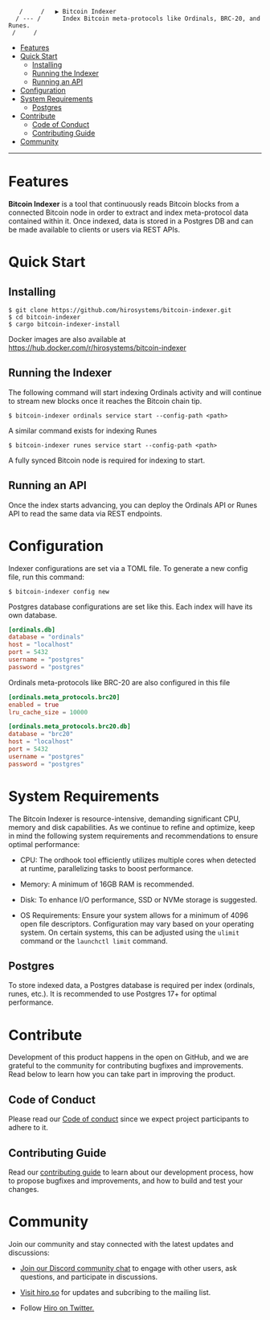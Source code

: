        /     /   ▶ Bitcoin Indexer
      / --- /      Index Bitcoin meta-protocols like Ordinals, BRC-20, and Runes.
     /     /

- [Features](#features)
- [Quick Start](#quick-start)
  - [Installing](#installing)
  - [Running the Indexer](#running-the-indexer)
  - [Running an API](#running-an-api)
- [Configuration](#configuration)
- [System Requirements](#system-requirements)
  - [Postgres](#postgres)
- [Contribute](#contribute)
  - [Code of Conduct](#code-of-conduct)
  - [Contributing Guide](#contributing-guide)
- [Community](#community)

***

# Features

**Bitcoin Indexer** is a tool that continuously reads Bitcoin blocks from a connected Bitcoin
node in order to extract and index meta-protocol data contained within it. Once indexed, data is
stored in a Postgres DB and can be made available to clients or users via REST APIs.

# Quick Start

## Installing

```console
$ git clone https://github.com/hirosystems/bitcoin-indexer.git
$ cd bitcoin-indexer
$ cargo bitcoin-indexer-install
```

Docker images are also available at https://hub.docker.com/r/hirosystems/bitcoin-indexer

## Running the Indexer

The following command will start indexing Ordinals activity and will continue to stream new blocks
once it reaches the Bitcoin chain tip.
```console
$ bitcoin-indexer ordinals service start --config-path <path>
```

A similar command exists for indexing Runes
```console
$ bitcoin-indexer runes service start --config-path <path>
```

A fully synced Bitcoin node is required for indexing to start.

## Running an API

Once the index starts advancing, you can deploy the Ordinals API or Runes API to read the same data
via REST endpoints.

# Configuration

Indexer configurations are set via a TOML file. To generate a new config file, run this command:
```console
$ bitcoin-indexer config new
```

Postgres database configurations are set like this. Each index will have its own database.
```toml
[ordinals.db]
database = "ordinals"
host = "localhost"
port = 5432
username = "postgres"
password = "postgres"
```

Ordinals meta-protocols like BRC-20 are also configured in this file
```toml
[ordinals.meta_protocols.brc20]
enabled = true
lru_cache_size = 10000

[ordinals.meta_protocols.brc20.db]
database = "brc20"
host = "localhost"
port = 5432
username = "postgres"
password = "postgres"
```

# System Requirements

The Bitcoin Indexer is resource-intensive, demanding significant CPU, memory and disk capabilities.
As we continue to refine and optimize, keep in mind the following system requirements and
recommendations to ensure optimal performance:

* CPU: The ordhook tool efficiently utilizes multiple cores when detected at runtime, parallelizing
tasks to boost performance.

* Memory: A minimum of 16GB RAM is recommended.

* Disk: To enhance I/O performance, SSD or NVMe storage is suggested.

* OS Requirements: Ensure your system allows for a minimum of 4096 open file descriptors.
Configuration may vary based on your operating system. On certain systems, this can be adjusted
using the `ulimit` command or the `launchctl limit` command.

## Postgres

To store indexed data, a Postgres database is required per index (ordinals, runes, etc.). It is
recommended to use Postgres 17+ for optimal performance.

# Contribute

Development of this product happens in the open on GitHub, and we are grateful
to the community for contributing bugfixes and improvements. Read below to learn
how you can take part in improving the product.

## Code of Conduct
Please read our [Code of conduct](../../../.github/blob/main/CODE_OF_CONDUCT.md)
since we expect project participants to adhere to it. 

## Contributing Guide
Read our [contributing guide](.github/CONTRIBUTING.md) to learn about our
development process, how to propose bugfixes and improvements, and how to build
and test your changes.

# Community

Join our community and stay connected with the latest updates and discussions:

- [Join our Discord community chat](https://discord.gg/ZQR6cyZC) to engage with
  other users, ask questions, and participate in discussions.

- [Visit hiro.so](https://www.hiro.so/) for updates and subcribing to the
  mailing list.

- Follow [Hiro on Twitter.](https://twitter.com/hirosystems)
